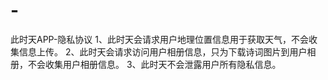 # -
此时天APP-隐私协议
1、此时天会请求用户地理位置信息用于获取天气，不会收集信息上传。
2、此时天会请求访问用户相册信息，只为下载诗词图片到用户相册，不会收集用户相册信息。
3、此时天不会泄露用户所有隐私信息。
